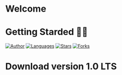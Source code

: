 # Welcome


#  Getting Starded 🖖🏻

[![Author](https://img.shields.io/badge/author-GabrielLuiz-191F2B?style=flat-square)](https://github.com/GabrielLuizSF)
[![Languages](https://img.shields.io/github/languages/count/GabrielLuizSF/calculator?color=%23191F2B&style=flat-square)](#)
[![Stars](https://img.shields.io/github/stars/GabrielLuizSF/calculator?color=191F2B&style=flat-square)](https://github.com/GabrielLuizSF/calculator/stargazers)
[![Forks](https://img.shields.io/github/forks/GabrielLuizSF/calculator?color=%23191F2B&style=flat-square)](https://github.com/GabrielLuizSF/calculator/network/members)


# Download version 1.0 LTS



